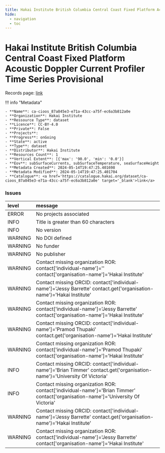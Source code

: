 ```yaml
---
title: Hakai Institute British Columbia Central Coast Fixed Platform Acoustic Doppler Current Profiler Time Series Provisional
hide:
  - navigation
  - toc
---
```


# Hakai Institute British Columbia Central Coast Fixed Platform Acoustic Doppler Current Profiler Time Series Provisional

Records page: <a href='https://catalogue.hakai.org/dataset/ca-cioos_87a845e3-e71a-43cc-a75f-ec6a3b812a0e' target='_blank'>link</a>

<div id='map'></div>

!!! info "Metadata"
    
    - **Name**: ca-cioos_87a845e3-e71a-43cc-a75f-ec6a3b812a0e 
    - **Organization**: Hakai Institute 
    - **Ressource Type**: dataset 
    - **Licence**: CC-BY-4.0 
    - **Private**: False 
    - **Projects**:  
    - **Progress**: onGoing 
    - **State**: active 
    - **Type**: dataset 
    - **Distributor**: Hakai Institute 
    - **Resources Count**: 1 
    - **Vertical Extent**: [{'max': '90.0', 'min': '0.0'}] 
    - **Eov**: subSurfaceCurrents, subSurfaceTemperature, seaSurfaceHeight 
    - **Metadata Created**: 2024-05-14T19:47:25.401698 
    - **Metadata Modified**: 2024-05-14T19:47:25.401704 
    - **Catalogue**: <a href='https://catalogue.hakai.org/dataset/ca-cioos_87a845e3-e71a-43cc-a75f-ec6a3b812a0e' target='_blank'>link</a> 

### Issues

| level   | message                                                                                                                            |
|:--------|:-----------------------------------------------------------------------------------------------------------------------------------|
| ERROR   | No projects associated                                                                                                             |
| INFO    | Title is greater than 60 characters                                                                                                |
| INFO    | No version                                                                                                                         |
| WARNING | No DOI defined                                                                                                                     |
| WARNING | No funder                                                                                                                          |
| WARNING | No publisher                                                                                                                       |
| WARNING | Contact missing organization ROR:  contact['individual-name']='' contact['organisation-name']='Hakai Institute'                    |
| WARNING | Contact missing ORCID: contact['individual-name']='Jessy Barrette' contact.get('organisation-name')='Hakai Institute'              |
| WARNING | Contact missing organization ROR:  contact['individual-name']='Jessy Barrette' contact['organisation-name']='Hakai Institute'      |
| WARNING | Contact missing ORCID: contact['individual-name']='Pramod Thupaki' contact.get('organisation-name')='Hakai Institute'              |
| WARNING | Contact missing organization ROR:  contact['individual-name']='Pramod Thupaki' contact['organisation-name']='Hakai Institute'      |
| INFO    | Contact missing ORCID: contact['individual-name']='Brian Timmer' contact.get('organisation-name')='University Of Victoria'         |
| INFO    | Contact missing organization ROR:  contact['individual-name']='Brian Timmer' contact['organisation-name']='University Of Victoria' |
| WARNING | Contact missing ORCID: contact['individual-name']='Jessy Barrette' contact.get('organisation-name')='Hakai Institute'              |
| WARNING | Contact missing organization ROR:  contact['individual-name']='Jessy Barrette' contact['organisation-name']='Hakai Institute'      |

<script>
   document.addEventListener("DOMContentLoaded", function() {
    var map = L.map('map').setView([51.505, -125.09], 5);
    L.tileLayer('https://tile.openstreetmap.org/{z}/{x}/{y}.png', {
        maxZoom: 19,
        attribution: '&copy; <a href="http://www.openstreetmap.org/copyright">OpenStreetMap</a>'
    }).addTo(map);
    var geojsonFeature = {
        "type": "Feature",
        "properties": {
            "name" : "Hakai Institute British Columbia Central Coast Fixed Platform Acoustic Doppler Current Profiler Time Series Provisional"
        },
        "geometry": {'type': 'Polygon', 'coordinates': [[[-128.2, 51.61], [-128.6, 51.95], [-128.2, 52.04], [-127.8, 51.61], [-125.0, 50.12], [-125.2, 50.04], [-125.2, 50.04], [-125.2, 50.04], [-128.2, 51.61]]]}
    }
    L.geoJSON(geojsonFeature).addTo(map);
   })
</script>